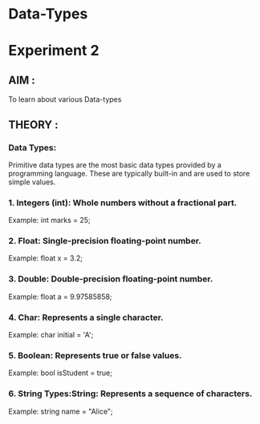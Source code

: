 # Data-Types

# Experiment 2
## AIM : 
To learn about various Data-types

## THEORY :
### Data Types:
Primitive data types are the most basic data types provided by a programming language. These are typically built-in and are used to store simple values.

### 1. Integers (int): Whole numbers without a fractional part.
Example: int marks = 25;

### 2. Float: Single-precision floating-point number.
Example: float x = 3.2;

### 3. Double: Double-precision floating-point number.
Example: float a = 9.97585858;

### 4. Char: Represents a single character.
Example: char initial = 'A';

### 5. Boolean: Represents true or false values.
Example: bool isStudent = true;

### 6. String Types:String: Represents a sequence of characters.
Example: string name = "Alice";
 
